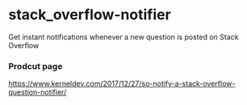 # stack_overflow-notifier
Get instant notifications whenever a new question is posted on Stack Overflow

### Prodcut page

https://www.kerneldev.com/2017/12/27/so-notify-a-stack-overflow-question-notifier/
